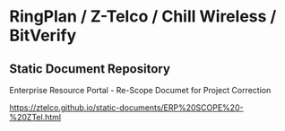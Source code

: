 # RingPlan / Z-Telco / Chill Wireless / BitVerify
## Static Document Repository

Enterprise Resource Portal - Re-Scope Documet for Project Correction


https://ztelco.github.io/static-documents/ERP%20SCOPE%20-%20ZTel.html
